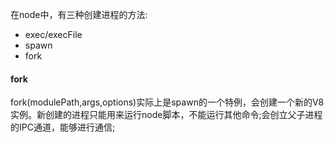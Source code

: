 在node中，有三种创建进程的方法:
* exec/execFile
* spawn
* fork

#### fork
fork(modulePath,args,options)实际上是spawn的一个特例，会创建一个新的V8实例。新创建的进程只能用来运行node脚本，不能运行其他命令;会创立父子进程的IPC通道，能够进行通信;
